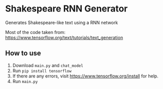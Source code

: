 # Shakespeare RNN Generator
Generates Shakespeare-like text using a RNN network

Most of the code taken from: https://www.tensorflow.org/text/tutorials/text_generation

## How to use
1. Download `main.py` and `chat_model`
2. Run `pip install tensorflow`
3. If there are any errors, visit https://www.tensorflow.org/install for help.
4. Run `main.py`
